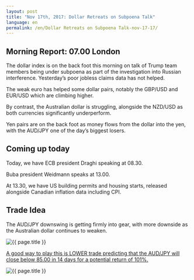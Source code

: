 ```yaml
---
layout: post
title: "Nov 17th, 2017: Dollar Retreats on Subpoena Talk"
language: en
permalink: /en/Dollar Retreats on Subpoena Talk-nov-17-17/
---
```

## Morning Report: 07.00 London

The dollar index is on the back foot this morning on talk of Trump team members being under subpoena as part of the investigation into Russian interference. Yesterday’s poor jobless claims data has not helped. 

The weak euro has helped some dollar pairs, notably the GBP/USD and EUR/USD which are climbing higher. 

By contrast, the Australian dollar is struggling, alongside the NZD/USD as both currencies significantly underperform. 

Yen pairs are on the back foot as money flows from the dollar into the yen, with the AUD/JPY one of the day’s biggest losers. 

## Coming up today 

Today, we have ECB president Draghi speaking at 08.30. 

Buba president Weidmann speaks at 13.00. 

At 13.30, we have US building permits and housing starts, released alongside Canadian inflation data including CPI. 

## Trade Idea

The AUD/JPY downswing is getting firmly into gear, with more downside as the Australian dollar continues to weaken.

<img class="post-image" src="{{ site.url }}/images/nov/2017-11-17_07-46-42.jpg" alt="{{ page.title }}" title="{{ page.title }}">

<a href="%LINK%%?currency=GBP&market=forex&underlying=frxAUDJPY&formname=higherlower&duration_amount=14&duration_units=d&amount=10&amount_type=payout&expiry_type=duration&barrier=85.00" target="_blank">A good way to play this is LOWER trade predicting that the AUD/JPY will close below 85.00 in 14 days for a potential return of 101%.</a>

<img class="post-image" src="{{ site.url }}/images/nov/2017-11-17_07-48-18.jpg" alt="{{ page.title }}" title="{{ page.title }}">
